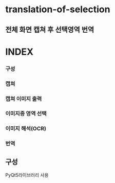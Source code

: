 translation-of-selection
==============================

전체 화면 캡쳐 후 선택영역 번역
------------------------------

# INDEX
### 구성
### 캡쳐
### 캡쳐 이미지 출력
### 이미지중 영역 선택
### 이미지 해석(OCR)
### 번역

## 구성
PyQt5라이브러리 사용

